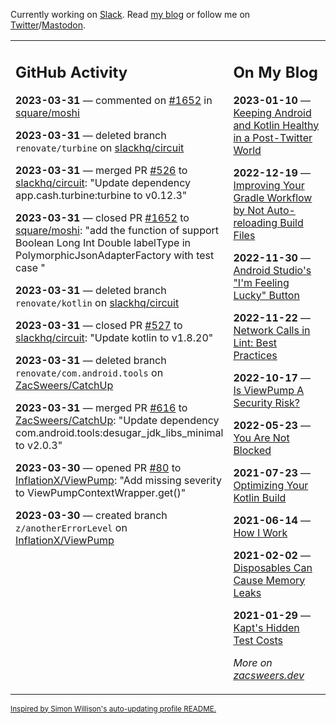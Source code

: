 Currently working on [Slack](https://slack.com/). Read [my blog](https://zacsweers.dev/) or follow me on [Twitter](https://twitter.com/ZacSweers)/[Mastodon](https://hachyderm.io/@ZacSweers).

<table><tr><td valign="top" width="60%">

## GitHub Activity
<!-- githubActivity starts -->
**2023-03-31** — commented on [#1652](https://github.com/square/moshi/pull/1652#issuecomment-1492121279) in [square/moshi](https://github.com/square/moshi)

**2023-03-31** — deleted branch `renovate/turbine` on [slackhq/circuit](https://github.com/slackhq/circuit)

**2023-03-31** — merged PR [#526](https://github.com/slackhq/circuit/pull/526) to [slackhq/circuit](https://github.com/slackhq/circuit): "Update dependency app.cash.turbine:turbine to v0.12.3"

**2023-03-31** — closed PR [#1652](https://github.com/square/moshi/pull/1652) to [square/moshi](https://github.com/square/moshi): "add the function of support Boolean Long Int Double labelType in PolymorphicJsonAdapterFactory with test case "

**2023-03-31** — deleted branch `renovate/kotlin` on [slackhq/circuit](https://github.com/slackhq/circuit)

**2023-03-31** — closed PR [#527](https://github.com/slackhq/circuit/pull/527) to [slackhq/circuit](https://github.com/slackhq/circuit): "Update kotlin to v1.8.20"

**2023-03-31** — deleted branch `renovate/com.android.tools` on [ZacSweers/CatchUp](https://github.com/ZacSweers/CatchUp)

**2023-03-31** — merged PR [#616](https://github.com/ZacSweers/CatchUp/pull/616) to [ZacSweers/CatchUp](https://github.com/ZacSweers/CatchUp): "Update dependency com.android.tools:desugar_jdk_libs_minimal to v2.0.3"

**2023-03-30** — opened PR [#80](https://github.com/InflationX/ViewPump/pull/80) to [InflationX/ViewPump](https://github.com/InflationX/ViewPump): "Add missing severity to ViewPumpContextWrapper.get()"

**2023-03-30** — created branch `z/anotherErrorLevel` on [InflationX/ViewPump](https://github.com/InflationX/ViewPump)
<!-- githubActivity ends -->
</td><td valign="top" width="40%">

## On My Blog
<!-- blog starts -->
**2023-01-10** — [Keeping Android and Kotlin Healthy in a Post-Twitter World](https://www.zacsweers.dev/keeping-android-healthy/)

**2022-12-19** — [Improving Your Gradle Workflow by Not Auto-reloading Build Files](https://www.zacsweers.dev/improving-your-workflow-by-not-auto-reloading-build-files/)

**2022-11-30** — [Android Studio's "I'm Feeling Lucky" Button](https://www.zacsweers.dev/android-studios-im-feeling-lucky-button/)

**2022-11-22** — [Network Calls in Lint: Best Practices](https://www.zacsweers.dev/network-calls-in-lint-best-practices/)

**2022-10-17** — [Is ViewPump A Security Risk?](https://www.zacsweers.dev/is-viewpump-a-security-risk/)

**2022-05-23** — [You Are Not Blocked](https://www.zacsweers.dev/you-are-not-blocked/)

**2021-07-23** — [Optimizing Your Kotlin Build](https://www.zacsweers.dev/optimizing-your-kotlin-build/)

**2021-06-14** — [How I Work](https://www.zacsweers.dev/how-i-work/)

**2021-02-02** — [Disposables Can Cause Memory Leaks](https://www.zacsweers.dev/disposables-can-cause-memory-leaks/)

**2021-01-29** — [Kapt's Hidden Test Costs](https://www.zacsweers.dev/kapts-hidden-test-costs/)
<!-- blog ends -->
_More on [zacsweers.dev](https://zacsweers.dev/)_
</td></tr></table>

<sub><a href="https://simonwillison.net/2020/Jul/10/self-updating-profile-readme/">Inspired by Simon Willison's auto-updating profile README.</a></sub>